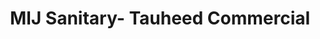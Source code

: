 ---
title: "MIJ Sanitary- Tauheed Commercial"
url: /karachi/mij-sanitary-tauheed-commercial/
shop: hardware
---